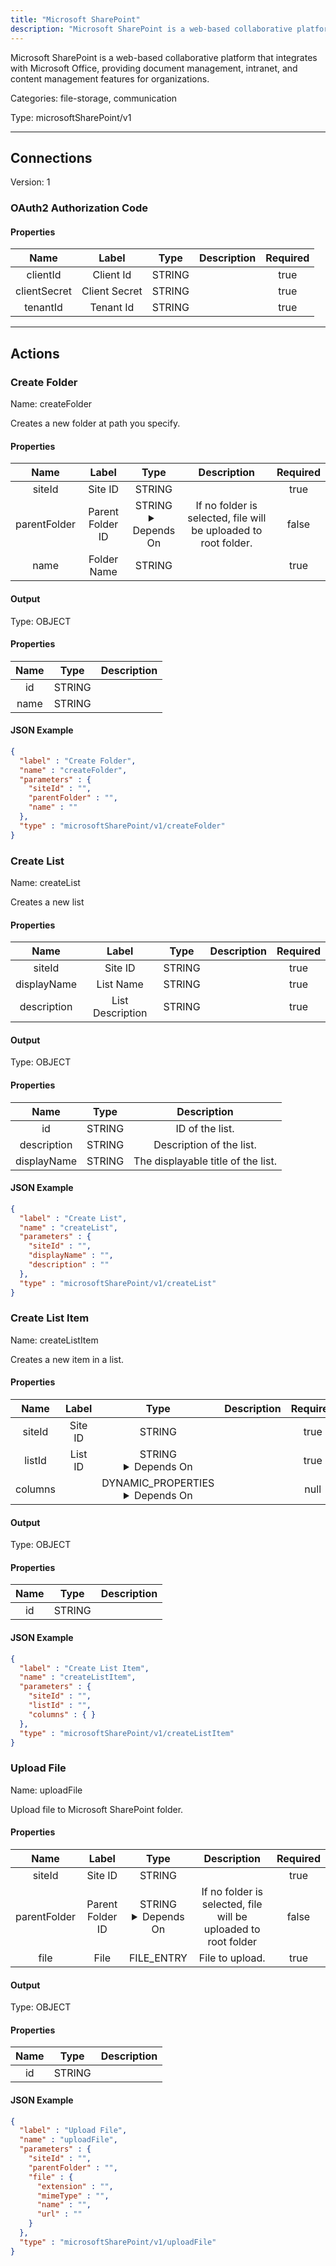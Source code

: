 ```yaml
---
title: "Microsoft SharePoint"
description: "Microsoft SharePoint is a web-based collaborative platform that integrates with Microsoft Office, providing document management, intranet, and content management features for organizations."
---
```


Microsoft SharePoint is a web-based collaborative platform that integrates with Microsoft Office, providing document management, intranet, and content management features for organizations.


Categories: file-storage, communication


Type: microsoftSharePoint/v1

<hr />



## Connections

Version: 1


### OAuth2 Authorization Code

#### Properties

|      Name       |      Label     |     Type     |     Description     | Required |
|:---------------:|:--------------:|:------------:|:-------------------:|:--------:|
| clientId | Client Id | STRING |  | true |
| clientSecret | Client Secret | STRING |  | true |
| tenantId | Tenant Id | STRING |  | true |





<hr />



## Actions


### Create Folder
Name: createFolder

Creates a new folder at path you specify.

#### Properties

|      Name       |      Label     |     Type     |     Description     | Required |
|:---------------:|:--------------:|:------------:|:-------------------:|:--------:|
| siteId | Site ID | STRING |  | true |
| parentFolder | Parent Folder ID | STRING <details> <summary> Depends On </summary> siteId </details> | If no folder is selected, file will be uploaded to root folder. | false |
| name | Folder Name | STRING |  | true |


#### Output



Type: OBJECT


#### Properties

|     Name     |     Type     |     Description     |
|:------------:|:------------:|:-------------------:|
| id | STRING |  |
| name | STRING |  |




#### JSON Example
```json
{
  "label" : "Create Folder",
  "name" : "createFolder",
  "parameters" : {
    "siteId" : "",
    "parentFolder" : "",
    "name" : ""
  },
  "type" : "microsoftSharePoint/v1/createFolder"
}
```


### Create List
Name: createList

Creates a new list

#### Properties

|      Name       |      Label     |     Type     |     Description     | Required |
|:---------------:|:--------------:|:------------:|:-------------------:|:--------:|
| siteId | Site ID | STRING |  | true |
| displayName | List Name | STRING |  | true |
| description | List Description | STRING |  | true |


#### Output



Type: OBJECT


#### Properties

|     Name     |     Type     |     Description     |
|:------------:|:------------:|:-------------------:|
| id | STRING | ID of the list. |
| description | STRING | Description of the list. |
| displayName | STRING | The displayable title of the list. |




#### JSON Example
```json
{
  "label" : "Create List",
  "name" : "createList",
  "parameters" : {
    "siteId" : "",
    "displayName" : "",
    "description" : ""
  },
  "type" : "microsoftSharePoint/v1/createList"
}
```


### Create List Item
Name: createListItem

Creates a new item in a list.

#### Properties

|      Name       |      Label     |     Type     |     Description     | Required |
|:---------------:|:--------------:|:------------:|:-------------------:|:--------:|
| siteId | Site ID | STRING |  | true |
| listId | List ID | STRING <details> <summary> Depends On </summary> siteId </details> |  | true |
| columns | | DYNAMIC_PROPERTIES <details> <summary> Depends On </summary> siteId, listId </details> |  | null |


#### Output



Type: OBJECT


#### Properties

|     Name     |     Type     |     Description     |
|:------------:|:------------:|:-------------------:|
| id | STRING |  |




#### JSON Example
```json
{
  "label" : "Create List Item",
  "name" : "createListItem",
  "parameters" : {
    "siteId" : "",
    "listId" : "",
    "columns" : { }
  },
  "type" : "microsoftSharePoint/v1/createListItem"
}
```


### Upload File
Name: uploadFile

Upload file to Microsoft SharePoint folder.

#### Properties

|      Name       |      Label     |     Type     |     Description     | Required |
|:---------------:|:--------------:|:------------:|:-------------------:|:--------:|
| siteId | Site ID | STRING |  | true |
| parentFolder | Parent Folder ID | STRING <details> <summary> Depends On </summary> siteId </details> | If no folder is selected, file will be uploaded to root folder | false |
| file | File | FILE_ENTRY | File to upload. | true |


#### Output



Type: OBJECT


#### Properties

|     Name     |     Type     |     Description     |
|:------------:|:------------:|:-------------------:|
| id | STRING |  |




#### JSON Example
```json
{
  "label" : "Upload File",
  "name" : "uploadFile",
  "parameters" : {
    "siteId" : "",
    "parentFolder" : "",
    "file" : {
      "extension" : "",
      "mimeType" : "",
      "name" : "",
      "url" : ""
    }
  },
  "type" : "microsoftSharePoint/v1/uploadFile"
}
```




